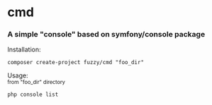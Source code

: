 # cmd

### A simple "console" based on symfony/console package

Installation:
```
composer create-project fuzzy/cmd "foo_dir"
```


Usage:
<br />
<small>from "foo_dir" directory</small>
```
php console list
```

